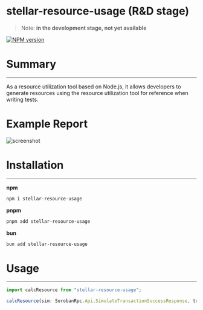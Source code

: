 # stellar-resource-usage (R&D stage)

> Note: **in the development stage, not yet available**

[![NPM version](https://img.shields.io/npm/v/stellar-resource-usage)](https://www.npmjs.com/package/stellar-resource-usage) 

# Summary

---

As a resource utilization tool based on Node.js, it allows developers to generate resources using the resource utilization tool for reference when writing tests.

# Example Report
![screenshot](https://github.com/57blocks/stellar-resource-usage-report-private/tree/main/mockups/report.png)

# Installation

---

**npm**

```sh
npm i stellar-resource-usage
```

**pnpm**

```sh
pnpm add stellar-resource-usage
```

**bun**

```sh
bun add stellar-resource-usage
```

# Usage

---

```ts
import calcResource from "stellar-resource-usage";

calcResource(sim: SorobanRpc.Api.SimulateTransactionSuccessResponse, tx?: SorobanRpc.Api.GetSuccessfulTransactionResponse)
```


